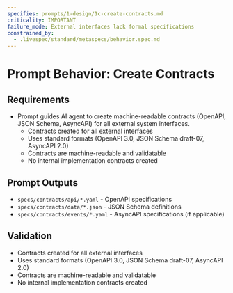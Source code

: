 ```yaml
---
specifies: prompts/1-design/1c-create-contracts.md
criticality: IMPORTANT
failure_mode: External interfaces lack formal specifications
constrained_by:
  - .livespec/standard/metaspecs/behavior.spec.md
---
```


# Prompt Behavior: Create Contracts

## Requirements
- Prompt guides AI agent to create machine-readable contracts (OpenAPI, JSON Schema, AsyncAPI) for all external system interfaces.
  - Contracts created for all external interfaces
  - Uses standard formats (OpenAPI 3.0, JSON Schema draft-07, AsyncAPI 2.0)
  - Contracts are machine-readable and validatable
  - No internal implementation contracts created

## Prompt Outputs

- `specs/contracts/api/*.yaml` - OpenAPI specifications
- `specs/contracts/data/*.json` - JSON Schema definitions
- `specs/contracts/events/*.yaml` - AsyncAPI specifications (if applicable)

## Validation

- Contracts created for all external interfaces
- Uses standard formats (OpenAPI 3.0, JSON Schema draft-07, AsyncAPI 2.0)
- Contracts are machine-readable and validatable
- No internal implementation contracts created
